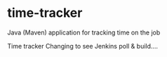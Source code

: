 # time-tracker
Java (Maven) application for tracking time on the job

Time tracker
Changing to see Jenkins poll & build.... 
